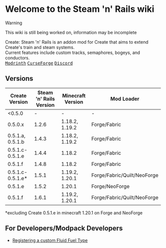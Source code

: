 # Welcome to the Steam 'n' Rails wiki

> [!Warning]
> This wiki is still being worked on, information may be incomplete

Create: Steam 'n' Rails is an addon mod for Create that aims to extend Create's train and steam systems.<br> Current features include custom tracks, semaphores, bogeys, and conductors.<br>
<kbd>[Modrinth](https://modrinth.com/mod/create-steam-n-rails)</kbd>
<kbd>[CurseForge](https://www.curseforge.com/minecraft/mc-mods/create-steam-n-rails)</kbd>
<kbd>[Discord](https://discord.gg/md78MGbEfK)</kbd>

## Versions

| Create Version    | Steam 'n' Rails Version | Minecraft Version | Mod Loader                  |
| ----------------- | ----------------------- | ----------------- | --------------------------- |
| <0.5.0            | -                       | -                 | -                           |
| 0.5.0.x           | 1.2.6                   | 1.18.2, 1.19.2    | Forge/Fabric                |
| 0.5.1.a, 0.5.1.b  | 1.4.3                   | 1.18.2, 1.19.2    | Forge/Fabric                |
| 0.5.1.c-0.5.1.e   | 1.4.4                   | 1.18.2            | Forge/Fabric                |
| 0.5.1.f           | 1.4.8                   | 1.18.2            | Forge/Fabric                |
| 0.5.1.c-0.5.1.e\* | 1.5.1                   | 1.19.2, 1.20.1    | Forge/Fabric/Quilt/NeoForge |
| 0.5.1.e           | 1.5.2                   | 1.20.1            | Forge/NeoForge              |
| 0.5.1.f           | 1.6.1                   | 1.19.2, 1.20.1    | Forge/Fabric/Quilt/NeoForge |

\*excluding Create 0.5.1.e in minecraft 1.20.1 on Forge and NeoForge

## For Developers/Modpack Developers
- [Registering a custom Fluid Fuel Type](Registering-a-fluid-as-a-Liquid-Fuel-Type)

<!-- ## Features

### Blocks

1. [Semaphore](/features/blocks/Semaphore.md)*
2. [Train Coupler](/features/blocks/Train_Coupler.md)*
3. [Track Switches]()*
4. [Smokestacks]()*
5. [Tracks]()*
6. [Vent Block]()*

### Items

1. [Conductor Caps]()*
2. [Conductor Whistle]()*
3. [Remote Lens]()*

### Entities

1. [Conductor]()*
2. [Minecart With Workbench]()*
3. [Minecart With Jukebox]()*

### Other -->
